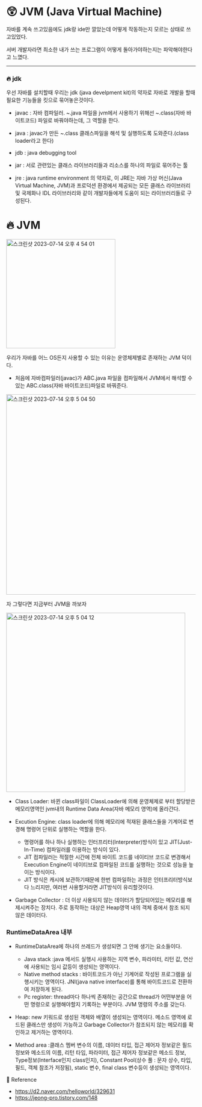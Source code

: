 # 😲 JVM (Java Virtual Machine) 

자바를 계속 쓰고있음에도 jdk랑 ide만 깔았는데 어떻게 작동하는지 모르는 상태로 쓰고있었다. 

서버 개발자라면 최소한 내가 쓰는 프로그램이 어떻게 돌아가야하는지는 파악해야한다고 느꼈다. 

--- 
### 🔥 jdk
우선 자바를 설치할때 우리는 jdk (java develpment kit)의 약자로 자바로 개발을 할때 필요한 기능들을 킷으로 묶어놓은것이다.

- javac : 자바 컴파일러.  ~.java 파일을 jvm에서 사용하기 위해선 ~.class(자바 바이트코드) 파일로 바꿔야하는데, 그 역할을 한다.

- java : javac가 만든 ~.class 클래스파일을 해석 및 실행하도록 도와준다.(class loader라고 한다)

- jdb : java debugging tool

- jar : 서로 관련있는 클래스 라이브러리들과 리소스를 하나의 파일로 묶어주는 툴

- jre : java runtime environment 의 약자로, 이 JRE는 자바 가상 머신(Java Virtual Machine, JVM)과 프로덕션 환경에서 제공되는 모든 클래스 라이브러리 및 국제화나 IDL 라이브러리와 같이 개발자들에게 도움이 되는 라이브러리들로 구성된다.


# 🔥 JVM 

<img width="290" alt="스크린샷 2023-07-14 오후 4 54 01" src="https://github.com/YongNyeo/TIL/assets/109174778/7aec1e49-6a8f-45f3-9c35-601202c09902">

우리가 자바를 어느 OS든지 사용할 수 있는 이유는 운영체제별로 존재하는 JVM 덕이다.

- 처음에 자바컴파일러(javac)가 ABC.java 파일을 컴파일해서 JVM에서 해석할 수 있는 ABC.class(자바 바이트코드)파일로 바꿔준다. 

<img width="532" alt="스크린샷 2023-07-14 오후 5 04 50" src="https://github.com/YongNyeo/TIL/assets/109174778/6d7bca04-a7a4-4756-b3b2-7ada06ba168c">

자 그렇다면 지금부터 JVM을 까보자

<img width="476" alt="스크린샷 2023-07-14 오후 5 04 12" src="https://github.com/YongNyeo/TIL/assets/109174778/f3078503-545d-478b-a086-b08c17fe1aec">

- Class Loader: 바뀐 class파일이 ClassLoader에 의해 운영체제로 부터 할당받은 메모리영역인 jvm내의 Runtime Data Area(자바 메모리 영역)에 올라간다.

- Excution Engine: class loader에 의해 메모리에 적재된 클래스들을 기계어로 변경해 명령어 단위로 실행하는 역할을 한다.
  - 명령어를 하나 하나 실행하는 인터프리터(Interpreter)방식이 있고 JIT(Just-In-Time) 컴파일러를 이용하는 방식이 있다.
  - JIT 컴파일러는 적절한 시간에 전체 바이트 코드를 네이티브 코드로 변경해서 Execution Engine이 네이티브로 컴파일된 코드를 실행하는 것으로 성능을 높이는 방식이다.
  - JIT 방식은 캐시에 보관하기때문에 한번 컴파일하는 과정은 인터프리터방식보다 느리지만, 여러번 사용할거라면 JIT방식이 유리할것이다.
    
- Garbage Collector : 더 이상 사용되지 않는 데이터가 할당되어있는 메모리를 해제시켜주는 장치다. 주로 동작하는 대상은 Heap영역 내의 객체 중에서 참조 되지 않은 데이터다.

### RuntimeDataArea 내부

- RuntimeDataArea에 하나의 쓰레드가 생성되면 그 안에 생기는 요소들이다.
  -  Java stack :java 메서드 실행시 사용하는 지역 변수, 파라미터, 리턴 값, 연산에 사용되는 임시 값등이 생성되는 영역이다.
  -  Native method stacks : 바이트코드가 아닌 기계어로 작성된 프로그램을 실행시키는 영역이다. JNI(java native interface)를 통해 바이트코드로 전환하여 저장하게 된다.
  -  Pc register: thread마다 하나씩 존재하는 공간으로 thread가 어떤부분을 어떤 명령으로 실행해야할지 기록하는 부분이다. JVM 명령의 주소를 갖는다.
    
- Heap: new 키워드로 생성된 객체와 배열이 생성되는 영역이다. 메소드 영역에 로드된 클래스만 생성이 가능하고 Garbage Collector가 참조되지 않는 메모리를 확인하고 제거하는 영역이다.
- Method area :클래스 멤버 변수의 이름, 데이터 타입, 접근 제어자 정보같은 필드 정보와 메소드의 이름, 리턴 타입, 파라미터, 접근 제어자 정보같은 메소드 정보, Type정보(Interface인지 class인지), Constant Pool(상수 풀 : 문자 상수, 타입, 필드, 객체 참조가 저장됨), static 변수, final class 변수등이 생성되는 영역이다.


📘 Reference
- https://d2.naver.com/helloworld/329631
- https://jeong-pro.tistory.com/148
